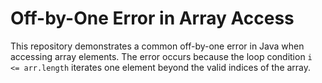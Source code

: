 # Off-by-One Error in Array Access

This repository demonstrates a common off-by-one error in Java when accessing array elements. The error occurs because the loop condition `i <= arr.length` iterates one element beyond the valid indices of the array.